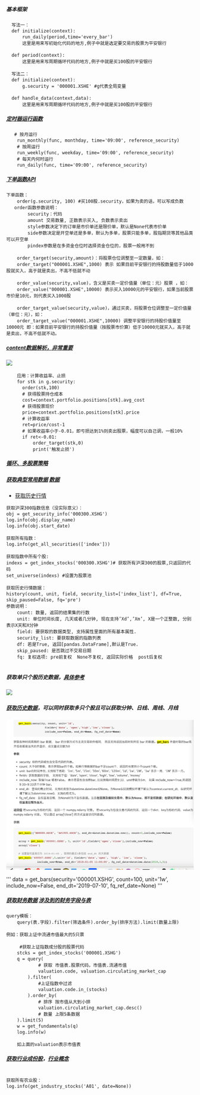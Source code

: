 ##### 基本框架

````
  写法一：
  def initialize(context):
      run_daily(period,time='every_bar')
      这里是用来写初始化代码的地方,例子中就是选定要交易的股票为平安银行

  def period(context):
      这里是用来写周期循环代码的地方,例子中就是买100股的平安银行
      
  写法二：
  def initialize(context):
      g.security = '000001.XSHE' #g代表全局变量

  def handle_data(context,data):
      这里是用来写周期循环代码的地方,例子中就是买100股的平安银行
````

##### [定时器运行函数](https://www.joinquant.com/help/api/help?name=api_old#%E5%AE%9A%E6%97%B6%E8%BF%90%E8%A1%8C%E5%87%BD%E6%95%B0%E5%8F%AF%E9%80%89)

````
   # 按月运行
    run_monthly(func, monthday, time='09:00', reference_security)
    # 按周运行
    run_weekly(func, weekday, time='09:00', reference_security)
    # 每天内何时运行
    run_daily(func, time='09:00', reference_security)
````

##### [下单函数API](https://www.joinquant.com/help/api/help?name=api#order-method)

````
下单函数：
	order(g.security, 100) #买100股.security，如果为卖的话，可以写成负数
   order函数参数说明：
   		security：代码	
   		amount 交易数量, 正数表示买入, 负数表示卖出
   		style参数决定下的订单是市价单还是限价单，默认是None代表市价单
   		side参数决定是开空单还是多单，默认为多单，股票只能多单，股指期货等其他品类可以开空单
   		pindex参数是在多资金仓位时选择资金仓位的，股票一般用不到
	
	order_target(security,amount)：将股票仓位调整至一定数量，如：
	order_target("000001.XSHE",1000) 表示 如果目前平安银行的持股数量低于1000股就买入，高于就是卖出，不高不低就不动
	
	order_value(security,value)，含义是买卖一定价值量（单位：元）股票 ，如：
	order_value("000001.XSHE",10000) 表示买入10000元的平安银行，如果当前股票市价是10元，则代表买入1000股
	
	order_target_value(security,value)，通过买卖，将股票仓位调整至一定价值量（单位：元），如：
	order_target_value("000001.XSHE",10000) 调整平安银行的持股价值量至10000元 即：如果目前平安银行的持股价值量（按股票市价算）低于10000元就买入，高于就是卖出，不高不低就不动。   		
````

##### [content数据解析，非常重要](https://www.joinquant.com/view/community/detail/04a0251d77b31e782afa0f321c459d10)
![](https://image.joinquant.com/79e1891ccd9745dddaddc9a2cf18fa6a)

````
	应用：计算收益率、止损
	for stk in g.security:
	  order(stk,100)
	  # 获得股票持仓成本
	  cost=context.portfolio.positions[stk].avg_cost
	  # 获得股票现价
	  price=context.portfolio.positions[stk].price
	  # 计算收益率
	  ret=price/cost-1
	  # 如果收益率小于-0.01，即亏损达到1%则卖出股票，幅度可以自己调，一般10%
	  if ret<-0.01:
	      order_target(stk,0)
	      print('触发止损')
````

##### [循环、多股票策略](https://www.joinquant.com/view/community/detail/1d3520aa01c254eabb8220bce032e3dc)

##### [获取典型常用数据](https://www.joinquant.com/view/community/detail/c688e86342b472f380c8fb9fc58eec54) [数据](https://www.joinquant.com/data)
	
* [获取历史行情](https://www.joinquant.com/help/data/index#%E5%8E%86%E5%8F%B2%E8%A1%8C%E6%83%85%E6%95%B0%E6%8D%AE)

	

````
获取沪深300指数信息（没实际意义）：
obj = get_security_info('000300.XSHG')
log.info(obj.display_name)
log.info(obj.start_date)

获取所有指数：
log.info(get_all_securities(['index']))

获取指数中所有个股:
indexs = get_index_stocks('000300.XSHG')# 获取所有沪深300的股票,只返回的代码
set_universe(indexs) #设置为股票池

获取历史行情数据：
history(count, unit, field, security_list=['index_list'], df=True, skip_paused=False, fq='pre')
参数说明：
	count: 数量, 返回的结果集的行数 
	unit: 单位时间长度, 几天或者几分钟, 现在支持’Xd’,’Xm’, X是一个正整数, 分别表示X天和X分钟
	field: 要获取的数据类型, 支持属性里面的所有基本属性.
	security_list: 要获取数据的指数列表
	df: 若是True, 返回[pandas.DataFrame],默认是True.
	skip_paused: 是否跳过不交易日期
	fq: 复权选项: pre前复权  None不复权, 返回实际价格  post后复权
	
````

##### 获取单只个股历史数据，[具体参考](https://www.joinquant.com/view/community/detail/c688e86342b472f380c8fb9fc58eec54)
![](https://image.joinquant.com/c53d18cafeca95a6c146e712a4864cef)

##### [获取历史数据](https://joinquant.com/help/api/help?name=api_old#get_bars-%E8%8E%B7%E5%8F%96%E5%8E%86%E5%8F%B2%E6%95%B0%E6%8D%AE)，可以同时获取多只个股且可以获取分钟、日线、周线、月线
![](img/get_bars.png)

'''
data = get_bars(security='000001.XSHG', count=100, unit='1w',
                include_now=False, 
                end_dt='2019-07-10', fq_ref_date=None)
'''

##### [获取财务数据](https://www.joinquant.com/help/api/help?name=api_old#get_fundamentals-%E6%9F%A5%E8%AF%A2%E8%B4%A2%E5%8A%A1%E6%95%B0%E6%8D%AE)  [涉及到的财务字段与表](https://www.joinquant.com/help/api/help?name=Stock#%E8%B4%A2%E5%8A%A1%E6%95%B0%E6%8D%AE%E5%88%97%E8%A1%A8)

````
query模板：
	query(表.字段).filter(筛选条件).order_by(排序方法).limit(数量上限)
	
例如：获取上证中流通市值最大的5只票
	
	 #获取上证指数成分股的股票代码
    stcks = get_index_stocks('000001.XSHG')
    q = query(
            # 获取 市值表.股票代码，市值表.流通市值
            valuation.code, valuation.circulating_market_cap
        ).filter(
            #上证指数中过滤
            valuation.code.in_(stocks)
        ).order_by(
            # 排序 按市值从大到小排
            valuation.circulating_market_cap.desc()
            # 数量 上限5条数据
    ).limit(5)
    w = get_fundamentals(q)
    log.info(w)
    
    如上面的valuation表示市值表
````


##### [获取行业成份股](https://www.joinquant.com/help/api/help?name=api_old#get_industry_stocks-%E8%8E%B7%E5%8F%96%E8%A1%8C%E4%B8%9A%E6%88%90%E4%BB%BD%E8%82%A1)，[行业概念](https://www.joinquant.com/data/dict/plateData)

````

获取所有农业股：
log.info(get_industry_stocks('A01', date=None))

````

